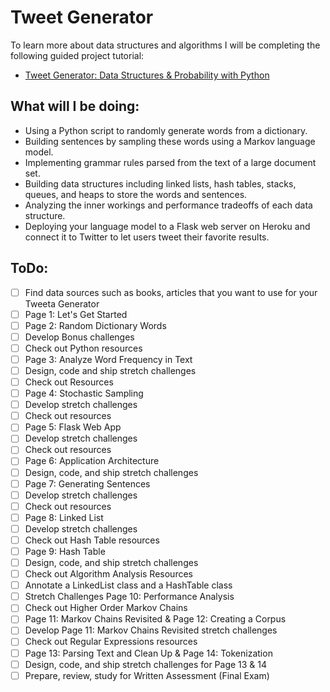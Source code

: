 # Tweet Generator

To learn more about data structures and algorithms I will be completing the following guided project tutorial:

-   [Tweet Generator: Data Structures & Probability with Python](http://make.sc/oa-tweet-generator) 

## What will I be doing:
- Using a Python script to randomly generate words from a dictionary.
- Building sentences by sampling these words using a Markov language model.
- Implementing grammar rules parsed from the text of a large document set.
- Building data structures including linked lists, hash tables, stacks, queues, and heaps to store the words and sentences.
- Analyzing the inner workings and performance tradeoffs of each data structure.
- Deploying your language model to a Flask web server on Heroku and connect it to Twitter to let users tweet their favorite results.


## ToDo:
- [ ] Find data sources such as books, articles that you want to use for your Tweeta Generator
- [ ] Page 1: Let's Get Started
- [ ] Page 2: Random Dictionary Words
- [ ] Develop Bonus challenges
- [ ] Check out Python resources
- [ ] Page 3: Analyze Word Frequency in Text
- [ ] Design, code and ship stretch challenges
- [ ] Check out Resources
- [ ] Page 4: Stochastic Sampling
- [ ] Develop stretch challenges
- [ ] Check out resources
- [ ] Page 5: Flask Web App
- [ ] Develop stretch challenges
- [ ] Check out resources
- [ ] Page 6: Application Architecture
- [ ] Design, code, and ship stretch challenges
- [ ] Page 7: Generating Sentences
- [ ] Develop stretch challenges
- [ ] Check out resources
- [ ] Page 8: Linked List
- [ ] Develop stretch challenges
- [ ] Check out Hash Table resources
- [ ] Page 9: Hash Table
- [ ] Design, code, and ship stretch challenges
- [ ] Check out Algorithm Analysis Resources
- [ ] Annotate a LinkedList class and a HashTable class
- [ ] Stretch Challenges Page 10: Performance Analysis
- [ ] Check out Higher Order Markov Chains
- [ ] Page 11: Markov Chains Revisited & Page 12: Creating a Corpus
- [ ] Develop Page 11: Markov Chains Revisited stretch challenges
- [ ] Check out Regular Expressions resources
- [ ] Page 13: Parsing Text and Clean Up & Page 14: Tokenization
- [ ] Design, code, and ship stretch challenges for Page 13 & 14
- [ ] Prepare, review, study for Written Assessment (Final Exam)
